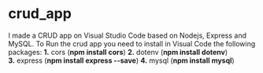 # crud_app
I made a CRUD app on Visual Studio Code based on Nodejs, Express and MySQL.
To Run the crud app you need to install in Visual Code the following packages:
__1.__ cors (**npm install cors**) 
__2.__ dotenv (**npm install dotenv**)  
**3.** express (**npm install express --save**) 
**4.** mysql (**npm install mysql**)
